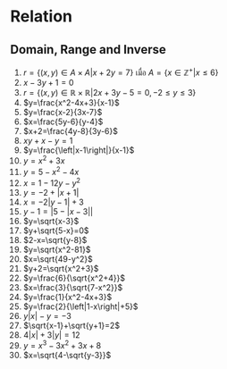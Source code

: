 # Relation

## Domain, Range and Inverse

1. $r=\left\lbrace (x,y)\in A\times A \middle| x + 2y = 7 \right\rbrace$ เมื่อ $A=\left\lbrace x \in {\mathbb{Z}}^{+} \middle| x \leq 6 \right\rbrace$
2. $x-3y+1=0$
3. $r=\left\lbrace (x,y)\in \mathbb{R} \times \mathbb{R} \middle| 2x+3y-5 =0 , -2\leq y \leq 3\right\rbrace$
4. $y=\frac{x^2-4x+3}{x-1}$
5. $y=\frac{x-2}{3x-7}$
6. $x=\frac{5y-6}{y-4}$
7. $x+2=\frac{4y-8}{3y-6}$
8. $xy+x-y=1$
9. $y=\frac{\left|x-1\right|}{x-1}$
10. $y=x^2+3x$
11. $y=5-x^2-4x$
12. $x=1-12y-y^2$
13. $y=-2+\left|x+1\right|$
14. $x=-2|y-1|+3$
15. $y-1=\left|5-\left|x-3\right|\right|$
16. $y=\sqrt{x-3}$
17. $y+\sqrt{5-x}=0$
18. $2-x=\sqrt{y-8}$
19. $y=\sqrt{x^2-81}$
20. $x=\sqrt{49-y^2}$
21. $y+2=\sqrt{x^2+3}$
22. $y=\frac{6}{\sqrt{x^2+4}}$
23. $x=\frac{3}{\sqrt{7-x^2}}$
24. $y=\frac{1}{x^2-4x+3}$
25. $y=\frac{2}{\left|1-x\right|+5}$
26. $y|x|-y=-3$
27. $\sqrt{x-1}+\sqrt{y+1}=2$
28. $4|x|+3|y|=12$
29. $y=x^3-3x^2+3x+8$
30. $x=\sqrt{4-\sqrt{y-3}}$
